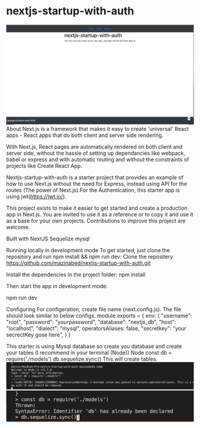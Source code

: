 # nextjs-startup-with-auth
![](images/image1.png)
About
Next.js is a framework that makes it easy to create 'universal' React apps - React apps that do both client and server side rendering.

With Next.js, React pages are automatically rendered on both client and server side, without the hassle of setting up dependancies like webpack, babel or express and with automatic routing and without the constraints of projects like Create React App.

Nextjs-startup-with-auth is a starter project that provides an example of how to use Next.js without the need for  Express, instead using API for the routes (The power of Next.js).For the Authentication, this starter app is using jwt(https://jwt.io/).

This project exists to make it easier to get started and create a production app in Next.js. You are invited to use it as a reference or to copy it and use it as a base for your own projects. Contributions to improve this project are welcome.

Built with
NextJS
Sequelize
mysql


Running locally in development mode
To get started, just clone the repository and run npm install && npm run dev:
Clone the repositery.
https://github.com/mazinabed/nextjs-startup-with-auth.git

Install the dependencies in the project folder:
npm install


Then start the app in development mode:

npm run dev

Configuring
For configeration, create file name  (next.config.js). The file should look similar to below configs. 
module.exports = {
    env: {
        "username": "root",
        "password": "yourpassword",
        "database": "nextjs_db",
        "host": "localhost",
        "dialect": "mysql",
        operatorsAliases: false,
        "secretkey": "your secrectKey gose here",
    }
}

This starter is using Mysql database so create you database and create your tables (I recommend in your terminal (Node)) 
Node
const db = require('./models')
db.sequelize.sync()
This will create tables. 
![](images/image2.png)
![](images/image3.png)

